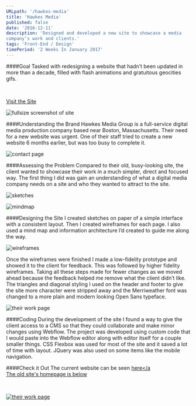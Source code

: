 ```yaml
---
URLpath: '/hawkes-media'
title: 'Hawkes Media'
published: false
date: '2016-12-11'
description: 'Designed and developed a new site to showcase a media
company’s work and clients.'
tags: 'Front-End / Design'
timePeriod: '2 Weeks In January 2017'
---
```



####Goal
Tasked with redesigning a website that hadn’t been updated in more than a decade, filled with flash animations and gratuitous geocities gifs.


<br/>

<a href="http://www.hawkesmediagroup.com/">Visit the Site</a>

![fullsize screenshot of site](https://www.jacobdfrank.com/images/hawkes/fullsize.png)



####Understanding the Brand
Hawkes Media Group is a full-service digital media production company based near Boston, Massachusetts. Their need for a new website was urgent. One of their staff tried to create a new website 6 months earlier, but was too busy to complete it.

![contact page](https://www.jacobdfrank.com/images/hawkes/contact.png)


####Assessing the Problem
Compared to their old, busy-looking site, the client wanted to showcase their work in a much simpler, direct and focused way. The first thing I did was gain an understanding of what a digital media company needs on a site and who they wanted to attract to the site.

![sketches](https://www.jacobdfrank.com/images/hawkes/sketch1.jpg)

![mindmap](https://www.jacobdfrank.com/images/hawkes/Hawkes_Mindmap.png)

####Designing the Site
I created sketches on paper of a simple interface with a consistent layout. Then I created wireframes for each page. I also used a mind map and information architecture I’d created to guide me along the way.


![wireframes](https://www.jacobdfrank.com/images/hawkes/clients__wires.png)

Once the wireframes were finished I made a low-fidelity prototype and showed it to the client for feedback. This was followed by higher fidelity wireframes. Taking all these steps made for fewer changes as we moved ahead because the feedback helped me remove what the client didn’t like. The triangles and diagonal styling I used on the header and footer to give the site more character were stripped away and the Merriweather font was changed to a more plain and modern looking Open Sans typeface.

![their work page](https://www.jacobdfrank.com/images/hawkes/hmg-work.png)

####Coding
During the development of the site I found a way to give the client access to a CMS so that they could collaborate and make minor changes using Webflow. The project was developed using custom code that I would paste into the Webflow editor along with editor itself for a couple smaller things. CSS Flexbox was used for most of the site and it saved a lot of time with layout. JQuery was also used on some items like the mobile navigation.


####Check it Out
The current website can be seen <a href="http://www.hawkesmediagroup.com/">here</a
<br/>
The old site's homepage is below

<br/>

![their work page](https://www.jacobdfrank.com/images/hawkes/oldScreenCap.jpg)
